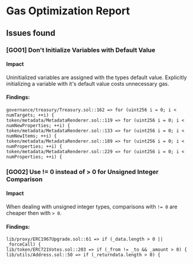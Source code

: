 # Gas Optimization Report

## Issues found

### [GO01] Don't Initialize Variables with Default Value

#### Impact
Uninitialized variables are assigned with the types default value.
Explicitly initializing a variable with it's default value costs unnecessary gas.

#### Findings:
```sol
governance/treasury/Treasury.sol::162 => for (uint256 i = 0; i < numTargets; ++i) {
token/metadata/MetadataRenderer.sol::119 => for (uint256 i = 0; i < numNewProperties; ++i) {
token/metadata/MetadataRenderer.sol::133 => for (uint256 i = 0; i < numNewItems; ++i) {
token/metadata/MetadataRenderer.sol::189 => for (uint256 i = 0; i < numProperties; ++i) {
token/metadata/MetadataRenderer.sol::229 => for (uint256 i = 0; i < numProperties; ++i) {
```


### [GO02] Use != 0 instead of > 0 for Unsigned Integer Comparison

#### Impact
When dealing with unsigned integer types, comparisons with `!= 0` are cheaper then with `> 0`.

#### Findings:
```sol
lib/proxy/ERC1967Upgrade.sol::61 => if (_data.length > 0 || _forceCall) {
lib/token/ERC721Votes.sol::203 => if (_from != _to && _amount > 0) {
lib/utils/Address.sol::50 => if (_returndata.length > 0) {
```

